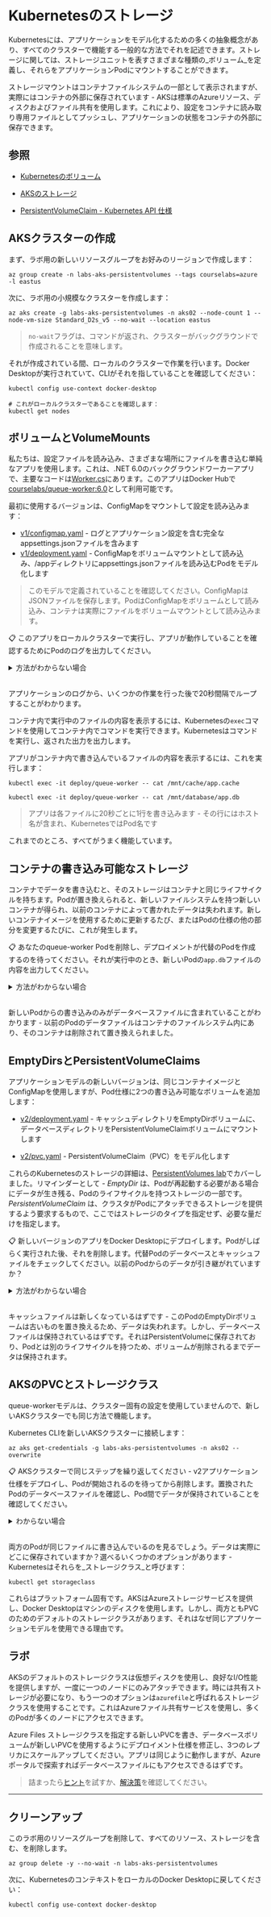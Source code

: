 # Kubernetesのストレージ

Kubernetesには、アプリケーションをモデル化するための多くの抽象概念があり、すべてのクラスターで機能する一般的な方法でそれを記述できます。ストレージに関しては、ストレージユニットを表すさまざまな種類の_ボリューム_を定義し、それらをアプリケーションPodにマウントすることができます。

ストレージマウントはコンテナファイルシステムの一部として表示されますが、実際にはコンテナの外部に保存されています - AKSは標準のAzureリソース、ディスクおよびファイル共有を使用します。これにより、設定をコンテナに読み取り専用ファイルとしてプッシュし、アプリケーションの状態をコンテナの外部に保存できます。

## 参照

- [Kubernetesのボリューム](https://kubernetes.io/docs/concepts/storage/volumes/)

- [AKSのストレージ](https://learn.microsoft.com/en-us/azure/aks/concepts-storage)

- [PersistentVolumeClaim - Kubernetes API 仕様](https://kubernetes.io/docs/reference/generated/kubernetes-api/v1.20/#persistentvolumeclaim-v1-core)


## AKSクラスターの作成

まず、ラボ用の新しいリソースグループをお好みのリージョンで作成します：



```
az group create -n labs-aks-persistentvolumes --tags courselabs=azure -l eastus
```


次に、ラボ用の小規模なクラスターを作成します：



```
az aks create -g labs-aks-persistentvolumes -n aks02 --node-count 1 --node-vm-size Standard_D2s_v5 --no-wait --location eastus
```


> `no-wait`フラグは、コマンドが返され、クラスターがバックグラウンドで作成されることを意味します。

それが作成されている間、ローカルのクラスターで作業を行います。Docker Desktopが実行されていて、CLIがそれを指していることを確認してください：



```
kubectl config use-context docker-desktop

# これがローカルクラスターであることを確認します：
kubectl get nodes
```


## ボリュームとVolumeMounts

私たちは、設定ファイルを読み込み、さまざまな場所にファイルを書き込む単純なアプリを使用します。これは、.NET 6.0のバックグラウンドワーカーアプリで、主要なコードは[Worker.cs](/src/queue-worker/src/Worker.cs)にあります。このアプリはDocker Hubで[courselabs/queue-worker:6.0](https://hub.docker.com/r/courselabs/queue-worker/tags)として利用可能です。

最初に使用するバージョンは、ConfigMapをマウントして設定を読み込みます：

- [v1/configmap.yaml](./specs/v1/configmap.yaml) - ログとアプリケーション設定を含む完全なappsettings.jsonファイルを含みます
- [v1/deployment.yaml](./specs/v1/deployment.yaml) - ConfigMapをボリュームマウントとして読み込み、/appディレクトリにappsettings.jsonファイルを読み込むPodをモデル化します

> このモデルで定義されていることを確認してください。ConfigMapはJSONファイルを保存します。PodはConfigMapをボリュームとして読み込み、コンテナは実際にファイルをボリュームマウントとして読み込みます。

📋 このアプリをローカルクラスターで実行し、アプリが動作していることを確認するためにPodのログを出力してください。

<details>
  <summary>方法がわからない場合</summary>

`v1`フォルダのすべてのスペックを適用します：



```
kubectl apply -f labs/aks-persistentvolumes/specs/v1
```


Pod名を検索します：



```
kubectl get pods
```


ログを出力します：



```
kubectl logs -f <pod-name>
```


</details><br/>

アプリケーションのログから、いくつかの作業を行った後で20秒間隔でループすることがわかります。

コンテナ内で実行中のファイルの内容を表示するには、Kubernetesの`exec`コマンドを使用してコンテナ内でコマンドを実行できます。Kubernetesはコマンドを実行し、返された出力を出力します。

アプリがコンテナ内で書き込んでいるファイルの内容を表示するには、これを実行します：


```
kubectl exec -it deploy/queue-worker -- cat /mnt/cache/app.cache

kubectl exec -it deploy/queue-worker -- cat /mnt/database/app.db
```


> アプリは各ファイルに20秒ごとに1行を書き込みます - その行にはホスト名が含まれ、KubernetesではPod名です

これまでのところ、すべてがうまく機能しています。

## コンテナの書き込み可能なストレージ

コンテナでデータを書き込むと、そのストレージはコンテナと同じライフサイクルを持ちます。Podが置き換えられると、新しいファイルシステムを持つ新しいコンテナが得られ、以前のコンテナによって書かれたデータは失われます。新しいコンテナイメージを使用するために更新するたび、またはPodの仕様の他の部分を変更するたびに、これが発生します。

📋 あなたのqueue-worker Podを削除し、デプロイメントが代替のPodを作成するのを待ってください。それが実行中のとき、新しいPodの`app.db`ファイルの内容を出力してください。

<details>
  <summary>方法がわからない場合</summary>

デプロイメントの仕事は、あなたのアプリのために1つのPodがあることを確認することです。Podを削除すると、デプロイメントは代替を作成します：



```
kubectl delete pod <pod-name>
```


Podの代替が起動するのを見るためにPodを監視します：



```
kubectl get pods --watch
```


新しいPodが実行中のとき、dbファイルをチェックします：



```
kubectl exec -it deploy/queue-worker -- cat /mnt/database/app.db
```


</details><br/>

新しいPodからの書き込みのみがデータベースファイルに含まれていることがわかります - 以前のPodのデータファイルはコンテナのファイルシステム内にあり、そのコンテナは削除されて置き換えられました。

## EmptyDirsとPersistentVolumeClaims

アプリケーションモデルの新しいバージョンは、同じコンテナイメージとConfigMapを使用しますが、Pod仕様に2つの書き込み可能なボリュームを追加します：

- [v2/deployment.yaml](./specs/v2/deployment.yaml) - キャッシュディレクトリをEmptyDirボリュームに、データベースディレクトリをPersistentVolumeClaimボリュームにマウントします

- [v2/pvc.yaml](./specs/v2/pvc.yaml) - PersistentVolumeClaim（PVC）をモデル化します

これらのKubernetesのストレージの詳細は、[PersistentVolumes lab](/labs/kubernetes/persistentvolumes/README.md)でカバーしました。リマインダーとして - _EmptyDir_ は、Podが再起動する必要がある場合にデータが生き残る、Podのライフサイクルを持つストレージの一部です。_PersistentVolumeClaim_ は、クラスタがPodにアタッチできるストレージを提供するよう要求するもので、ここではストレージのタイプを指定せず、必要な量だけを指定します。

📋 新しいバージョンのアプリをDocker Desktopにデプロイします。Podがしばらく実行された後、それを削除します。代替Podのデータベースとキャッシュファイルをチェックしてください。以前のPodからのデータが引き継がれていますか？

<details>
  <summary>方法がわからない場合</summary>

v2の仕様をデプロイします：



```
kubectl apply -f ./labs/aks-persistentvolumes/specs/v2
```


データファイルをチェックします：



```
kubectl exec -it deploy/queue-worker -- cat /mnt/cache/app.cache

kubectl exec -it deploy/queue-worker -- cat /mnt/database/app.db
```


次に、Podを削除します：



```
kubectl delete pod <pod-name>
```


Podの代替が起動するのを見るためにPodを監視します：



```
kubectl get pods --watch
```


新しいPodが実行中のとき、もう一度ファイルをチェックします：



```
kubectl exec -it deploy/queue-worker -- cat /mnt/cache/app.cache

kubectl exec -it deploy/queue-worker -- cat /mnt/database/app.db
```


</details><br/>

キャッシュファイルは新しくなっているはずです - このPodのEmptyDirボリュームは古いものを置き換えるため、データは失われます。しかし、データベースファイルは保持されているはずです。それはPersistentVolumeに保存されており、Podとは別のライフサイクルを持つため、ボリュームが削除されるまでデータは保持されます。

## AKSのPVCとストレージクラス

queue-workerモデルは、クラスター固有の設定を使用していませんので、新しいAKSクラスターでも同じ方法で機能します。

Kubernetes CLIを新しいAKSクラスターに接続します：



```
az aks get-credentials -g labs-aks-persistentvolumes -n aks02 --overwrite
```

📋 AKSクラスターで同じステップを繰り返してください - v2アプリケーション仕様をデプロイし、Podが開始されるのを待ってから削除します。置換されたPodのデータベースファイルを確認し、Pod間でデータが保持されていることを確認してください。

<details>
  <summary>わからない場合</summary>

v2の仕様をデプロイし、Podが開始するのを待ちます：



```
kubectl apply -f ./labs/aks-persistentvolumes/specs/v2

kubectl get pods --watch
```


数秒間実行されたら、Podを削除します：



```
kubectl delete pod <pod-name>

kubectl get pods --watch
```


新しいPodが動作している時に、dbファイルを確認します：



```
kubectl exec -it deploy/queue-worker -- cat /mnt/database/app.db
```


</details><br/>

両方のPodが同じファイルに書き込んでいるのを見るでしょう。データは実際にどこに保存されていますか？選べるいくつかのオプションがあります - Kubernetesはそれらを_ストレージクラス_と呼びます：


```
kubectl get storageclass
```


これらはプラットフォーム固有です。AKSはAzureストレージサービスを提供し、Docker Desktopはマシンのディスクを使用します。しかし、両方ともPVCのためのデフォルトのストレージクラスがあります、それはなぜ同じアプリケーションモデルを使用できる理由です。

## ラボ

AKSのデフォルトのストレージクラスは仮想ディスクを使用し、良好なI/O性能を提供しますが、一度に一つのノードにのみアタッチできます。時には共有ストレージが必要になり、もう一つのオプションは`azurefile`と呼ばれるストレージクラスを使用することです。これはAzureファイル共有サービスを使用し、多くのPodが多くのノードにアクセスできます。

Azure Files ストレージクラスを指定する新しいPVCを書き、データベースボリュームが新しいPVCを使用するようにデプロイメント仕様を修正し、3つのレプリカにスケールアップしてください。アプリは同じように動作しますが、Azureポータルで探索すればデータベースファイルにもアクセスできるはずです。

> 詰まったら[ヒント](hints_jp.md)を試すか、[解決策](solution_jp.md)を確認してください。

___

## クリーンアップ

このラボ用のリソースグループを削除して、すべてのリソース、ストレージを含む、を削除します。



```
az group delete -y --no-wait -n labs-aks-persistentvolumes
```

次に、KubernetesのコンテキストをローカルのDocker Desktopに戻してください：


```
kubectl config use-context docker-desktop
```
